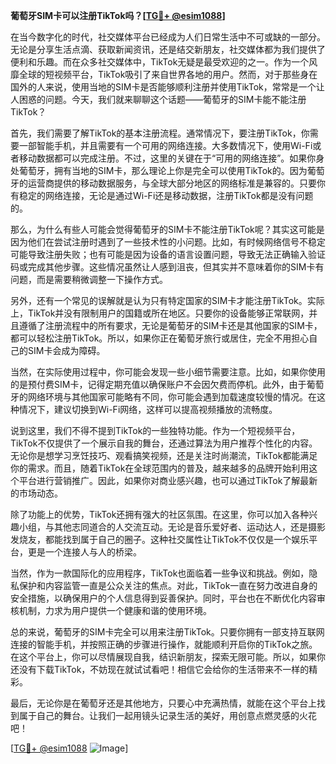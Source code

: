 **葡萄牙SIM卡可以注册TikTok吗？[[TG💪+ @esim1088](https://t.me/s/esim1088)]**

在当今数字化的时代，社交媒体平台已经成为人们日常生活中不可或缺的一部分。无论是分享生活点滴、获取新闻资讯，还是结交新朋友，社交媒体都为我们提供了便利和乐趣。而在众多社交媒体中，TikTok无疑是最受欢迎的之一。作为一个风靡全球的短视频平台，TikTok吸引了来自世界各地的用户。然而，对于那些身在国外的人来说，使用当地的SIM卡是否能够顺利注册并使用TikTok，常常是一个让人困惑的问题。今天，我们就来聊聊这个话题——葡萄牙的SIM卡能不能注册TikTok？

首先，我们需要了解TikTok的基本注册流程。通常情况下，要注册TikTok，你需要一部智能手机，并且需要有一个可用的网络连接。大多数情况下，使用Wi-Fi或者移动数据都可以完成注册。不过，这里的关键在于“可用的网络连接”。如果你身处葡萄牙，拥有当地的SIM卡，那么理论上你是完全可以使用TikTok的。因为葡萄牙的运营商提供的移动数据服务，与全球大部分地区的网络标准是兼容的。只要你有稳定的网络连接，无论是通过Wi-Fi还是移动数据，注册TikTok都是没有问题的。

那么，为什么有些人可能会觉得葡萄牙的SIM卡不能注册TikTok呢？其实这可能是因为他们在尝试注册时遇到了一些技术性的小问题。比如，有时候网络信号不稳定可能导致注册失败；也有可能是因为设备的语言设置问题，导致无法正确输入验证码或完成其他步骤。这些情况虽然让人感到沮丧，但其实并不意味着你的SIM卡有问题，而是需要稍微调整一下操作方式。

另外，还有一个常见的误解就是认为只有特定国家的SIM卡才能注册TikTok。实际上，TikTok并没有限制用户的国籍或所在地区。只要你的设备能够正常联网，并且遵循了注册流程中的所有要求，无论是葡萄牙的SIM卡还是其他国家的SIM卡，都可以轻松注册TikTok。所以，如果你正在葡萄牙旅行或居住，完全不用担心自己的SIM卡会成为障碍。

当然，在实际使用过程中，你可能会发现一些小细节需要注意。比如，如果你使用的是预付费SIM卡，记得定期充值以确保账户不会因欠费而停机。此外，由于葡萄牙的网络环境与其他国家可能略有不同，你可能会遇到加载速度较慢的情况。在这种情况下，建议切换到Wi-Fi网络，这样可以提高视频播放的流畅度。

说到这里，我们不得不提到TikTok的一些独特功能。作为一个短视频平台，TikTok不仅提供了一个展示自我的舞台，还通过算法为用户推荐个性化的内容。无论你是想学习烹饪技巧、观看搞笑视频，还是关注时尚潮流，TikTok都能满足你的需求。而且，随着TikTok在全球范围内的普及，越来越多的品牌开始利用这个平台进行营销推广。因此，如果你对商业感兴趣，也可以通过TikTok了解最新的市场动态。

除了功能上的优势，TikTok还拥有强大的社区氛围。在这里，你可以加入各种兴趣小组，与其他志同道合的人交流互动。无论是音乐爱好者、运动达人，还是摄影发烧友，都能找到属于自己的圈子。这种社交属性让TikTok不仅仅是一个娱乐平台，更是一个连接人与人的桥梁。

当然，作为一款国际化的应用程序，TikTok也面临着一些争议和挑战。例如，隐私保护和内容监管一直是公众关注的焦点。对此，TikTok一直在努力改进自身的安全措施，以确保用户的个人信息得到妥善保护。同时，平台也在不断优化内容审核机制，力求为用户提供一个健康和谐的使用环境。

总的来说，葡萄牙的SIM卡完全可以用来注册TikTok。只要你拥有一部支持互联网连接的智能手机，并按照正确的步骤进行操作，就能顺利开启你的TikTok之旅。在这个平台上，你可以尽情展现自我，结识新朋友，探索无限可能。所以，如果你还没有下载TikTok，不妨现在就试试看吧！相信它会给你的生活带来不一样的精彩。

最后，无论你是在葡萄牙还是其他地方，只要心中充满热情，就能在这个平台上找到属于自己的舞台。让我们一起用镜头记录生活的美好，用创意点燃灵感的火花吧！

[[TG💪+ @esim1088](https://t.me/s/esim1088) ![Image](https://i.postimg.cc/4NQfJmqS/Snipaste-2025-05-13-00-14-12.png)]